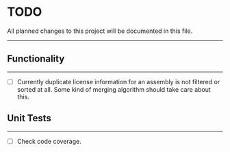 # TODO

All planned changes to this project will be documented in this file.
___

## Functionality
___

- [ ] Currently duplicate license information for an assembly is not filtered or sorted at all. Some kind of merging algorithm should take care about this.

## Unit Tests
___

- [ ] Check code coverage.